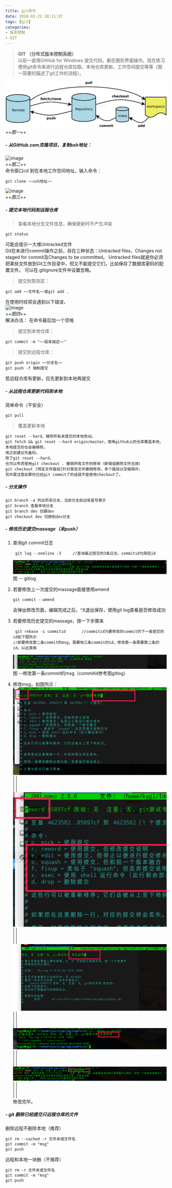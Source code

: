 ```yaml
---
title: git命令
date: 2018-03-22 10:11:37
tags: [git]
categories: 
- 版本控制
- GIT
---
```

> **GIT （分布式版本控制系统）**  
 以前一直用GitHub for Windows 提交代码，都在图形界面操作。现在练习使用git命令来进行远程仓库拉取、本地仓库更新、工作空间提交等等（图一简要的描述了git工作的流程）。  
<!-- more -->     
![image](https://github.com/lyfZhixing/lyfZhixing.github.io/blob/hexo/images/git工作示意图.png?raw=true "git")        
*++图一++*  
##### - 从GitHub.com克隆项目，复制ssh地址：  
![image](/images/git-clone.png)  
*++图二++*  
命令窗口cd 到在本地工作空间地址，输入命令：
```
git clone ~~ssh地址~~
```

![image](/images/git-clone2.png)  
*++图三++*  
##### - 提交本地代码到远程仓库  
> 查看本地分支文件信息，确保更新时不产生冲突  

```
git status
```
可能会提示一大堆Untracked文件  
Git在未进行commit操作之前，存在三种状态：Untracked files，Changes not staged for commit及Changes to be committed。
Untracked files就是你必须把某些文件放到Git工作目录中，但又不能提交它们，比如保存了数据库密码的配置文件。 
可以在.gitignore文件中设置忽略。
> 提交到暂存区：
```
git add ~~文件名~~或git add .
```
 
在使用时经常会遇到以下错误，  
![image](/images/git-add.png)  
*++图四++*  
解决办法： 在命令最后加一个空格  
> 提交到本地仓库：
```
git commit -m "~~版本描述~~"
```
   
> 提交到远程仓库： 
```
git push origin ~~分支名~~ 
git push -f 强制提交  
```
 
若远程仓库有更新，应先更新到本地再提交
##### - 从远程仓库更新代码到本地  
简单命令（不安全）

```
git pull
```

> 覆盖更新本地  
```
git reset --hard，移除所有未提交的本地改动。
git fetch && git reset --hard origin/master，使用github上的仓库覆盖本地，本地提交的也会被移除。
用之前建议先备份。  
除了git reset --hard，  
也可以考虑使用git checkout . 撤销所有文件的修改（新增或删除文件无效）  
git checkout [特定文件路径]针对某些文件撤销修改，多个路径以空格隔开。
另外需注意如果你已经git commit了的话就不能使用checkout了。
```
##### - 分支操作   
```
git branch -a 列出所有分支，当前分支前边有星号表示
git branch 查看本地分支
git branch dev 创建dev
git checkout dev 切换到dev分支
```   

##### - 修改历史提交massage（未push）      

1. 查询git commit日志  
   ```
    git log --oneline -3     //查询最近提交的3条日志，commitid为简短id
   ```     
   ![image](https://github.com/lyfZhixing/lyfZhixing.github.io/blob/hexo/images/gitlog.png?raw=true "git log")   
   图 -- gitlog

2. 若要修改上一次提交的massage直接使用amend    
   ```
   git commit --amend
   ```
   会弹出修改页面，编辑完成之后，^X退出保存，使用git log查看是否修改成功 
3. 若要修改历史提交的massage，按一下步骤来     
   ```
    git rebase -i commitid       //commitid为要修改的commit的下一条提交的id如下图所示
   //即要修改第二条commit的msg，需要地三条commit的id，修改第一条需要第二条的id，以此类推
   ```     
   ![image](https://github.com/lyfZhixing/lyfZhixing.github.io/blob/hexo/images/gitrebase.png?raw=true "rebase命令")    
   图 --修改第一条commit的msg（commitid参考图gitlog）    

4. 修改msg，如图所示：    
   ![image](https://github.com/lyfZhixing/lyfZhixing.github.io/blob/hexo/images/gitpick.png?raw=true "pick")    
   |    |     
   |    |     
   |    |    
   ![image](https://github.com/lyfZhixing/lyfZhixing.github.io/blob/hexo/images/gitreword.png?raw=true "reword")      
   |    |     
   |    |     
   |    |      
   ![image](https://github.com/lyfZhixing/lyfZhixing.github.io/blob/hexo/images/gitmassage.png?raw=true "git massage")      
   |    |     
   |    |     
   |    |    
   ![image](https://github.com/lyfZhixing/lyfZhixing.github.io/blob/hexo/images/gitmassage2.png?raw=true "git msg2")    
   |    |     
   |    |     
   |    |    
   ![image](https://github.com/lyfZhixing/lyfZhixing.github.io/blob/hexo/images/gitmassage3.png?raw=true "git msg3")    
   |    |     
   |    |     
   |    |    
   修改完毕。  


##### - git 删除已经提交只远程仓库的文件     
删除远程不删除本地（推荐）  
```
git rm --cached -r 文件夹或文件名
git commit -m "msg"
git push

```
远程和本地一块删（不推荐）    
```
git rm -r 文件夹或文件名
git commit -m "msg"
git push
```


